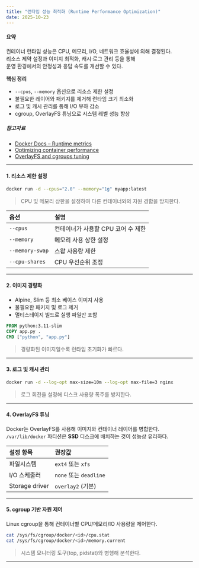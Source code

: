 ```yaml
---
title: "런타임 성능 최적화 (Runtime Performance Optimization)"
date: 2025-10-23
---
```


#### 요약  
컨테이너 런타임 성능은 CPU, 메모리, I/O, 네트워크 효율성에 의해 결정된다.  
리소스 제약 설정과 이미지 최적화, 캐시·로그 관리 등을 통해  
운영 환경에서의 안정성과 응답 속도를 개선할 수 있다.  

**핵심 정리**
- `--cpus`, `--memory` 옵션으로 리소스 제한 설정  
- 불필요한 레이어와 패키지를 제거해 런타임 크기 최소화  
- 로그 및 캐시 관리를 통해 I/O 부하 감소  
- cgroup, OverlayFS 튜닝으로 시스템 레벨 성능 향상  

##### 참고자료
- [Docker Docs – Runtime metrics](https://docs.docker.com/config/containers/resource_constraints/)
- [Optimizing container performance](https://docs.docker.com/config/containers/runmetrics/)
- [OverlayFS and cgroups tuning](https://man7.org/linux/man-pages/man7/cgroups.7.html)

---

#### 1. 리소스 제한 설정

```bash
docker run -d --cpus="2.0" --memory="1g" myapp:latest
```

> CPU 및 메모리 상한을 설정하여 다른 컨테이너와의 자원 경합을 방지한다.

| 옵션              | 설명                    |
| :-------------- | :-------------------- |
| `--cpus`        | 컨테이너가 사용할 CPU 코어 수 제한 |
| `--memory`      | 메모리 사용 상한 설정          |
| `--memory-swap` | 스왑 사용량 제한             |
| `--cpu-shares`  | CPU 우선순위 조정           |

---

#### 2. 이미지 경량화

* Alpine, Slim 등 최소 베이스 이미지 사용
* 불필요한 패키지 및 로그 제거
* 멀티스테이지 빌드로 실행 파일만 포함

```dockerfile
FROM python:3.11-slim
COPY app.py .
CMD ["python", "app.py"]
```

> 경량화된 이미지일수록 런타임 초기화가 빠르다.

---

#### 3. 로그 및 캐시 관리

```bash
docker run -d --log-opt max-size=10m --log-opt max-file=3 nginx
```

> 로그 회전을 설정해 디스크 사용량 폭주를 방지한다.

---

#### 4. OverlayFS 튜닝

Docker는 OverlayFS를 사용해 이미지와 컨테이너 레이어를 병합한다.
`/var/lib/docker` 파티션은 **SSD** 디스크에 배치하는 것이 성능상 유리하다.

| 설정 항목          | 권장값                  |
| :------------- | :------------------- |
| 파일시스템          | `ext4` 또는 `xfs`      |
| I/O 스케줄러       | `none` 또는 `deadline` |
| Storage driver | `overlay2` (기본)      |

---

#### 5. cgroup 기반 자원 제어

Linux cgroup을 통해 컨테이너별 CPU/메모리/IO 사용량을 제어한다.

```bash
cat /sys/fs/cgroup/docker/<id>/cpu.stat
cat /sys/fs/cgroup/docker/<id>/memory.current
```

> 시스템 모니터링 도구(top, pidstat)와 병행해 분석한다.

---

